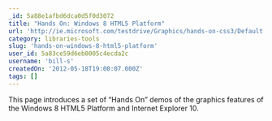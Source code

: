 ```yaml
---
_id: 5a88e1afbd6dca0d5f0d3072
title: "Hands On: Windows 8 HTML5 Platform"
url: 'http://ie.microsoft.com/testdrive/Graphics/hands-on-css3/Default.html'
category: libraries-tools
slug: 'hands-on-windows-8-html5-platform'
user_id: 5a83ce59d6eb0005c4ecda2c
username: 'bill-s'
createdOn: '2012-05-18T19:00:07.000Z'
tags: []
---
```


This page introduces a set of “Hands On” demos of the graphics features of the Windows 8 HTML5 Platform and Internet Explorer 10.
